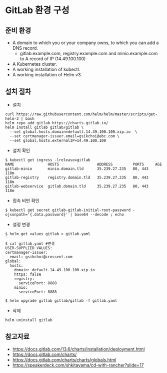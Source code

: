 # GitLab 환경 구성

## 준비 환경
- A domain to which you or your company owns, to which you can add a DNS record.
  - gitlab.example.com, registry.example.com and minio.example.com to A record of IP (14.49.100.100)
- A Kubernetes cluster.
- A working installation of kubectl.
- A working installation of Helm v3.

## 설치 절차

- 설치
```
curl https://raw.githubusercontent.com/helm/helm/master/scripts/get-helm-3 | bash
helm repo add gitlab https://charts.gitlab.io/
helm install gitlab gitlab/gitlab \
  --set global.hosts.domain=default.14.49.100.100.xip.io  \
  --set certmanager-issuer.email=gsikchoi@abc.com \
  --set global.hosts.externalIP=14.49.100.100  
```

- 설치 확인
```
$ kubectl get ingress -lrelease=gitlab  
NAME               HOSTS                 ADDRESS         PORTS     AGE
gitlab-minio       minio.domain.tld      35.239.27.235   80, 443   118m
gitlab-registry    registry.domain.tld   35.239.27.235   80, 443   118m
gitlab-webservice  gitlab.domain.tld     35.239.27.235   80, 443   118m
```

- 접속 비번 확인
```
$ kubectl get secret gitlab-gitlab-initial-root-password -ojsonpath='{.data.password}' | base64 --decode ; echo
```

- 설정 변경
```
$ helm get values gitlab > gitlab.yaml

$ cat gitlab.yaml #변경
USER-SUPPLIED VALUES:
certmanager-issuer:
  email: gsikchoi@crossent.com
global:
  hosts:
    domain: default.14.49.100.100.xip.io
    https: false
    registry:
      servicePort: 8888
    minio:
      servicePort: 8888

$ helm upgrade gitlab gitlab/gitlab -f gitlab.yaml
```

- 삭제
```
helm uninstall gitlab
```


## 참고자료
- https://docs.gitlab.com/13.6/charts/installation/deployment.html
- https://docs.gitlab.com/charts/
- https://docs.gitlab.com/charts/charts/globals.html
- https://speakerdeck.com/shkitayama/cd-with-rancher?slide=17
